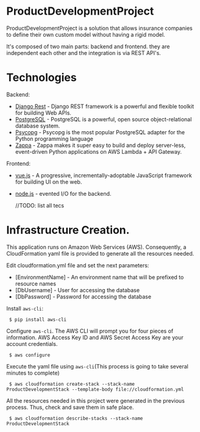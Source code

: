 ProductDevelopmentProject
==============================
ProductDevelopmentProject is a solution that allows insurance companies to define their own custom model without having a rigid model. 

It's composed of two main parts: backend and frontend.  they are independent each other and the integration is via REST API's. 


# Technologies 
Backend:
* [Django Rest] - Django REST framework is a powerful and flexible toolkit for building Web APIs.
* [PostgreSQL] - PostgreSQL is a powerful, open source object-relational database system.
* [Psycopg] - Psycopg is the most popular PostgreSQL adapter for the Python programming language
* [Zappa] - Zappa makes it super easy to build and deploy server-less, event-driven Python applications on AWS Lambda + API Gateway.

Frontend:
*  [vue.js] - A progressive, incrementally-adoptable JavaScript framework for building UI on the web.
*  [node.js] - evented I/O for the backend.


   [Django Rest]: <https://www.django-rest-framework.org/>
   [PostgreSQL]: <https://www.postgresql.org/>
   [Psycopg]: <http://initd.org/psycopg/>
   [Zappa]: <https://github.com/Miserlou/Zappa/>
   [node.js]: <http://nodejs.org>
   [Vue.js]: <https://vuejs.org/>
//TODO: list all tecs
# Infrastructure Creation.
This application runs on Amazon Web Services (AWS). Consequently, a CloudFormation yaml file is provided to generate all the resources needed.

Edit cloudformation.yml file and set the next parameters:
* [EnvironmentName] -  An environment name that will be prefixed to resource names
* [DbUsername] - User for accessing the database
* [DbPassword] - Password for accessing the database 

Install `aws-cli`:
```
 $ pip install aws-cli
```
Configure `aws-cli`. The AWS CLI will prompt you for four pieces of information. AWS Access Key ID and AWS Secret Access Key are your account credentials.
```
 $ aws configure
```
Execute the yaml file using `aws-cli`(This process is going to take several minutes to complete)
```
 $ aws cloudformation create-stack --stack-name ProductDevelopmentStack --template-body file://cloudformation.yml
```

All the resources needed in this project were generated in the previous process. Thus, check and save them in safe place.
```
 $ aws cloudformation describe-stacks --stack-name ProductDevelopmentStack
```
